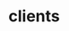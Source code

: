 # clients

<ApiObject
  path="mirascope.llm.clients.providers.PROVIDERS"
  symbolName="PROVIDERS"
  slug="p-r-o-v-i-d-e-r-s"
  canonicalPath="clients"
/>

<ApiObject
  path="mirascope.llm.clients.anthropic.clients.AnthropicClient"
  symbolName="AnthropicClient"
  slug="anthropic-client"
  canonicalPath="clients"
/>

<ApiObject
  path="mirascope.llm.clients.anthropic.model_ids.AnthropicModelId"
  symbolName="AnthropicModelId"
  slug="anthropic-model-id"
  canonicalPath="clients"
/>

<ApiObject
  path="mirascope.llm.clients.base.client.BaseClient"
  symbolName="BaseClient"
  slug="base-client"
  canonicalPath="clients"
/>

<ApiObject
  path="mirascope.llm.clients.base.client.ClientT"
  symbolName="ClientT"
  slug="client-t"
  canonicalPath="clients"
/>

<ApiObject
  path="mirascope.llm.clients.google.clients.GoogleClient"
  symbolName="GoogleClient"
  slug="google-client"
  canonicalPath="clients"
/>

<ApiObject
  path="mirascope.llm.clients.google.model_ids.GoogleModelId"
  symbolName="GoogleModelId"
  slug="google-model-id"
  canonicalPath="clients"
/>

<ApiObject
  path="mirascope.llm.clients.providers.ModelId"
  symbolName="ModelId"
  slug="model-id"
  canonicalPath="clients"
/>

<ApiObject
  path="mirascope.llm.clients.openai.completions.clients.OpenAICompletionsClient"
  symbolName="OpenAICompletionsClient"
  slug="open-a-i-completions-client"
  canonicalPath="clients"
/>

<ApiObject
  path="mirascope.llm.clients.openai.completions.model_ids.OpenAICompletionsModelId"
  symbolName="OpenAICompletionsModelId"
  slug="open-a-i-completions-model-id"
  canonicalPath="clients"
/>

<ApiObject
  path="mirascope.llm.clients.openai.responses.clients.OpenAIResponsesClient"
  symbolName="OpenAIResponsesClient"
  slug="open-a-i-responses-client"
  canonicalPath="clients"
/>

<ApiObject
  path="mirascope.llm.clients.openai.responses.model_ids.OpenAIResponsesModelId"
  symbolName="OpenAIResponsesModelId"
  slug="open-a-i-responses-model-id"
  canonicalPath="clients"
/>

<ApiObject
  path="mirascope.llm.clients.base.params.Params"
  symbolName="Params"
  slug="params"
  canonicalPath="clients"
/>

<ApiObject
  path="mirascope.llm.clients.providers.Provider"
  symbolName="Provider"
  slug="provider"
  canonicalPath="clients"
/>

<ApiObject
  path="mirascope.llm.clients.providers.client"
  symbolName="client"
  slug="client"
  canonicalPath="clients"
/>

<ApiObject
  path="mirascope.llm.clients.providers.get_client"
  symbolName="get_client"
  slug="get_client"
  canonicalPath="clients"
/>